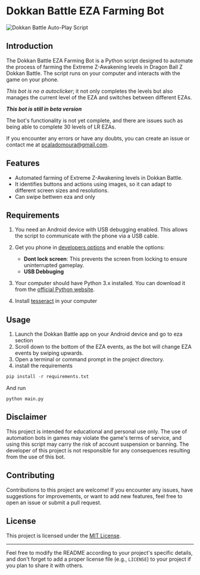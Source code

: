 # Dokkan Battle EZA Farming Bot

![Dokkan Battle Auto-Play Script](https://github.com/feijoes/dokkan_eza_bot/assets/74252371/c2f5c2bf-1e0c-4ebe-8792-ec55113311ce)

## Introduction

The Dokkan Battle EZA Farming Bot is a Python script designed to automate the process of farming the Extreme Z-Awakening levels in Dragon Ball Z Dokkan Battle. The script runs on your computer and interacts with the game on your phone.

_This bot is no a autoclicker_; it not only completes the levels but also manages the current level of the EZA and switches between different EZAs.

***This bot is still in beta version***

The bot's functionality is not yet complete, and there are issues such as being able to complete 30 levels of LR EZAs.

If you encounter any errors or have any doubts, you can create an issue or contact me at pcaladomoura@gmail.com.

## Features

- Automated farming of Extreme Z-Awakening levels in Dokkan Battle.
- It identifies buttons and actions using images, so it can adapt to different screen sizes and resolutions.
- Can swipe bettwen eza and only 

## Requirements

1. You need an Android device with USB debugging enabled. This allows the script to communicate with the phone via a USB cable.
2. Get you phone in [developers options](https://www.digitaltrends.com/mobile/how-to-get-developer-options-on-android/) and enable the options:
      * **Dont lock screen**: This prevents the screen from locking to ensure uninterrupted gameplay.
      * **USB Debbuging**

4. Your computer should have Python 3.x installed. You can download it from the [official Python website](https://www.python.org/downloads/).
5. Install [tesseract](https://linuxhint.com/install-tesseract-windows/) in your computer

## Usage

1. Launch the Dokkan Battle app on your Android device and go to eza section
2. Scroll down to the bottom of the EZA events, as the bot will change EZA events by swiping upwards.
3. Open a terminal or command prompt in the project directory.
4. install the requirements
  ```py
  pip install -r requirements.txt
  ```
  And run 
  ```
  python main.py
  ```

## Disclaimer

This project is intended for educational and personal use only. The use of automation bots in games may violate the game's terms of service, and using this script may carry the risk of account suspension or banning. The developer of this project is not responsible for any consequences resulting from the use of this bot.

## Contributing

Contributions to this project are welcome! If you encounter any issues, have suggestions for improvements, or want to add new features, feel free to open an issue or submit a pull request.

## License

This project is licensed under the [MIT License](LICENSE).

---

Feel free to modify the README according to your project's specific details, and don't forget to add a proper license file (e.g., `LICENSE`) to your project if you plan to share it with others.
